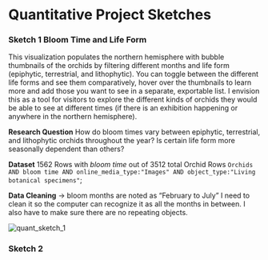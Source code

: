 # Quantitative Project Sketches
### Sketch 1 Bloom Time and Life Form
This visualization populates the northern hemisphere with bubble thumbnails of the orchids by filtering different months and life form (epiphytic, terrestrial, and lithophytic). You can toggle between the different life forms and see them comparatively, hover over the thumbnails to learn more and add those you want to see in a separate, exportable list. I envision this as a tool for visitors to explore the different kinds of orchids they would be able to see at different times (if there is an exhibition happening or anywhere in the northern hemisphere).

**Research Question** How do bloom times vary between epiphytic, terrestrial, and lithophytic orchids throughout the year? Is certain life form more seasonally dependent than others?

**Dataset** 1562 Rows with _bloom time_ out of 3512 total Orchid Rows `Orchids AND bloom time AND online_media_type:"Images" AND object_type:"Living botanical specimens"`;

**Data Cleaning** → bloom months are noted as “February to July” I need to clean it so the computer can recognize it as all the months in between. I also have to make sure there are no repeating objects.

![quant_sketch_1](https://github.com/user-attachments/assets/0ac98969-09c5-44e2-b734-dc5195674169)

### Sketch 2 
